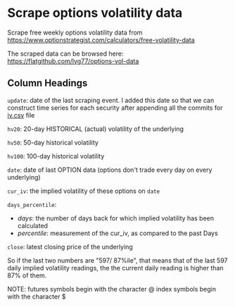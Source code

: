 # Scrape options volatility data
Scrape free weekly options volatility data from https://www.optionstrategist.com/calculators/free-volatility-data

The scraped data can be browsed here: https://flatgithub.com/lvg77/options-vol-data

## Column Headings

`update`: date of the last scraping event. I added this date so that we can construct time series for each security after appending all the commits for [iv.csv](https://github.com/LVG77/options-vol-data/blob/master/iv.csv) file

`hv20`: 20-day HISTORICAL (actual) volatility of the underlying

`hv50`: 50-day historical volatility

`hv100`: 100-day historical volatility

`date`: date of last OPTION data (options don't trade every day on every underlying)

`cur_iv`: the implied volatility of these options on `date`

`days_percentile`: 
  - _days_: the number of days back for which implied volatility has been calculated
  - _percentile_: measurement of the cur_iv, as compared to the past Days

`close`: latest closing price of the underlying

So if the last two numbers are "597/ 87%ile", that means that of the last 597 daily implied volatility readings, the the current daily reading is higher than 87% of them.

NOTE: futures symbols begin with the character @ index symbols begin with the character $
